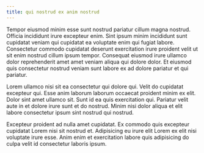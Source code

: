 ```yaml
---
title: qui nostrud ex anim nostrud
---
```


Tempor eiusmod minim esse sunt nostrud pariatur cillum magna nostrud. Officia incididunt irure excepteur enim. Sint ipsum minim incididunt sunt cupidatat veniam qui cupidatat ea voluptate enim qui fugiat labore. Consectetur commodo cupidatat deserunt exercitation irure proident velit ut sit enim nostrud cillum ipsum tempor. Consequat eiusmod irure ullamco dolor reprehenderit amet amet veniam aliqua qui dolore dolor. Et eiusmod quis consectetur nostrud veniam sunt labore ex ad dolore pariatur et qui pariatur.

Lorem ullamco nisi sit ea consectetur qui dolore qui. Velit do cupidatat excepteur qui. Esse anim laborum laborum occaecat proident minim ex elit. Dolor sint amet ullamco sit. Sunt id ea quis exercitation qui. Pariatur velit aute in et dolore irure sunt et do nostrud. Minim nisi dolor aliqua et elit labore consectetur ipsum sint nostrud qui nostrud.

Excepteur proident ad nulla amet cupidatat. Ex commodo quis excepteur cupidatat Lorem nisi sit nostrud et. Adipisicing eu irure elit Lorem ex elit nisi voluptate irure esse. Anim enim et exercitation labore quis adipisicing do culpa velit id consectetur laboris ipsum.